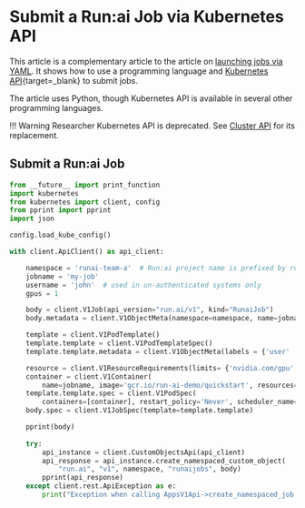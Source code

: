 # Submit a Run:ai Job via Kubernetes API

This article is a complementary article to the article on [launching jobs via YAML](launch-job-via-yaml.md). It shows how to use a programming language and [Kubernetes API](https://kubernetes.io/docs/tasks/administer-cluster/access-cluster-api/#programmatic-access-to-the-api){target=_blank} to submit jobs. 

The article uses Python, though Kubernetes API is available in several other programming languages. 


!!! Warning
    Researcher Kubernetes API is deprecated. See [Cluster API](../cluster-api/workload-overview-dev.md) for its replacement.

## Submit a Run:ai Job 


``` python
from __future__ import print_function
import kubernetes
from kubernetes import client, config
from pprint import pprint
import json

config.load_kube_config()

with client.ApiClient() as api_client:

    namespace = 'runai-team-a'  # Run:ai project name is prefixed by runai-
    jobname = 'my-job'
    username = 'john'  # used in un-authenticated systems only
    gpus = 1

    body = client.V1Job(api_version="run.ai/v1", kind="RunaiJob")
    body.metadata = client.V1ObjectMeta(namespace=namespace, name=jobname)

    template = client.V1PodTemplate()
    template.template = client.V1PodTemplateSpec()
    template.template.metadata = client.V1ObjectMeta(labels = {'user' : username})

    resource = client.V1ResourceRequirements(limits= {'nvidia.com/gpu' : gpus})
    container = client.V1Container(
        name=jobname, image='gcr.io/run-ai-demo/quickstart', resources=resource)
    template.template.spec = client.V1PodSpec(
        containers=[container], restart_policy='Never', scheduler_name='runai-scheduler')
    body.spec = client.V1JobSpec(template=template.template)

    pprint(body)
 
    try:
        api_instance = client.CustomObjectsApi(api_client)
        api_response = api_instance.create_namespaced_custom_object(
            "run.ai", "v1", namespace, "runaijobs", body)
        pprint(api_response)
    except client.rest.ApiException as e:
        print("Exception when calling AppsV1Api->create_namespaced_job: %s\n" % e)
```